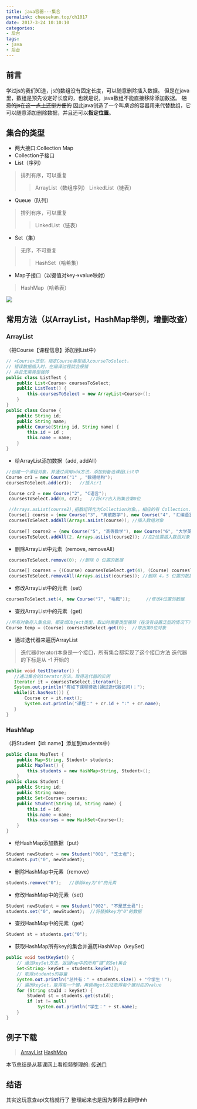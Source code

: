 ```yaml
---
title: java容器---集合
permalink: cheesekun.top/ch1017
date: 2017-3-24 10:10:10
categories:
- 后台
tags:
- java
- 后台
---
```

## 前言
学过js的我们知道，js的数组没有固定长度，可以随意删除插入数据。
但是在java里，数组是预先设定好长度的，也就是说，java数组不能直接移除添加数据。
~~随意的js在这一点上还挺方便的~~
因此java创造了一个叫*集合*的容器用来代替数组，它可以随意添加删除数据，并且还可以**指定位置**。

## 集合的类型
- 两大接口:Collection	Map
- Collection子接口
 - List（序列）
  > 排列有序，可以重复
   >> ArrayList（数组序列）
   >> LinkedList（链表）
 - Queue（队列）
  > 排列有序，可以重复
   >> LinkedList（链表）
 - Set（集）
  > 无序，不可重复
  >> HashSet（哈希集）
- Map子接口（以键值对key->value映射）
 > HashMap（哈希表）

![](http://old5ohki5.bkt.clouddn.com/java-container.png)

## 常用方法（以ArrayList，HashMap举例，增删改查）
### ArrayList

（把Course【课程信息】添加到List中）
```java
// <Course>泛型，指定Course类型插入courseToSelect，
// 错误数据插入时，在编译过程就会报错
// 并且无需类型强转
public class ListTest {
	public List<Course> coursesToSelect;
	public ListTest() {
		this.coursesToSelect = new ArrayList<Course>();
	}
}
public class Course {
	public String id;	
	public String name;	
	public Course(String id, String name) {
		this.id = id ;
		this.name = name;
	}
}
```
- 给ArrayList添加数据（add, addAll）
```java
//创建一个课程对象，并通过调用add方法，添加到备选课程List中
Course cr1 = new Course("1" , "数据结构");
coursesToSelect.add(cr1);	//插入cr1

 Course cr2 = new Course("2", "C语言");
 coursesToSelect.add(0, cr2);	//将cr2出入到集合第0位

 //Arrays.asList(course2),把数组转化为Collection对象。。相应的有 Collection.toArray() 方法
 Course[] course = {new Course("3", "离散数学"), new Course("4", "汇编语言")};
 coursesToSelect.addAll(Arrays.asList(course));	//插入数组对象
		
 Course[] course2 = {new Course("5", "高等数学"), new Course("6", "大学英语")};
 coursesToSelect.addAll(2, Arrays.asList(course2));	//在2位置插入数组对象
```
- 删除ArrayList中元素（remove, removeAll）
```java
 coursesToSelect.remove(0);	//删除 0 位置的数据

 Course[] courses = {(Course) coursesToSelect.get(4), (Course) coursesToSelect.get(5)};
 coursesToSelect.removeAll(Arrays.asList(courses));	//删除 4，5 位置的数据
```
- 修改ArrayList中的元素（set）
```java
coursesToSelect.set(4, new Course("7", "毛概"));		//修改4位置的数据
```
- 查找ArrayList中的元素（get）
```java
//所有对象存入集合后，都变成Object类型，取出时需要类型强转（在没有设置泛型的情况下）
Course temp = (Course) coursesToSelect.get(0);	//取出第0位对象
```
- 通过迭代器来遍历ArrayList
 > 迭代器(Iterator)本身是一个接口，所有集合都实现了这个接口方法
 > 迭代器的下标是从 -1 开始的
 
 ```java
public void testIterator() {
	//通过集合的iterator方法，取得迭代器的实例
	Iterator it = coursesToSelect.iterator();
	System.out.println("有如下课程待选(通过迭代器访问)：");
	while(it.hasNext()) {
		Course cr = it.next();
		System.out.println("课程：" + cr.id + ":" + cr.name);
	}
}
 ```

### HashMap
（将Student【id: name】添加到students中）

```java
public class MapTest {
	public Map<String, Student> students;
	public MapTest() {
		this.students = new HashMap<String, Student>();
	}
public class Student {
	public String id;	
	public String name;	
	public Set<Course> courses;
	public Student(String id, String name) {
		this.id = id;
		this.name = name;
		this.courses = new HashSet<Course>();
	}
}
```
-  给HashMap添加数据（put）
```java
Student newStudent = new Student("001", "芝士君");
students.put("0", newStudent);
```
- 删除HashMap中元素（remove）
```java
students.remove("0");	//移除key为"0"的元素
```
- 修改HashMap中的元素（set）
```java
Student newStudent = new Student("002", "不是芝士君");
students.set("0", newStudent);	//将替换key为"0"的数据
```
- 查找HashMap中的元素（get）
```java
Student st = students.get("0");
```
- 获取HashMap所有key的集合并遍历HashMap（keySet）
```java
public void testKeySet() {
	// 通过keySet方法，返回Map中的所有“键”的Set集合
	Set<String> keySet = students.keySet();
	// 取得students的容量
	System.out.println("总共有：" + students.size() + "个学生！");
	// 遍历keySet，取得每一个键，再调用get方法取得每个键对应的value
	for (String stuId : keySet) {
		Student st = students.get(stuId);
		if (st != null)
			System.out.println("学生：" + st.name);
	}
}
```

## 例子下载
> [ArrayList](http://img.mukewang.com/down/5419379b0001d08f00000000.rar)
> [HashMap](http://img.mukewang.com/down/54193863000156ac00000000.rar)

本节总结是从慕课网上看视频整理的: [传送门](http://www.imooc.com/learn/110)

## 结语
其实这玩意查api文档就行了
整理起来也是因为懒得去翻吧hhh

